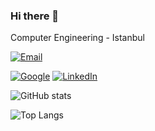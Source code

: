 ### Hi there 👋

Computer Engineering - Istanbul

[![Email](https://img.shields.io/badge/Email-97burakfidan97@gmail.com-blue?labelColor=black)](mailto:97burakfidan97@gmail.com)

[![Google](https://img.shields.io/badge/Android-MrNtlu-grightgreen?logo=Android&logoColor=brightgreen&labelColor=black)](https://play.google.com/store/apps/dev?id=8269784969410642250) [![LinkedIn](https://img.shields.io/badge/Android-MrNtlu-blue?logo=Linkedin&logoColor=blue&labelColor=black)](https://www.linkedin.com/in/burak-fidan/)

![GitHub stats](https://github-readme-stats.vercel.app/api?username=mrntlu&count_private=true&show_icons=true&bg_color=101013&title_color=00DCA8&text_color=FDFCFF&theme=vue)

![Top Langs](https://github-readme-stats.vercel.app/api/top-langs/?username=MrNtlu&layout=compact&show_icons=true&theme=vue&hide_border=true&count_private=true&bg_color=101013&title_color=00DCA8&text_color=FDFCFF)
